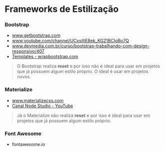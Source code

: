 # Frameworks de Estilização

### **Bootstrap** 

- www.getbootstrap.com
- www.youtube.com/channel/UCxsjItE8ek_KG21BClqBo7Q
- www.devmedia.com.br/curso/bootstrap-trabalhando-com-design-responsivo/407
- [Templates - wrapbootstrap.com](wrapbootstrap.com)

> O Bootstrap realiza **reset** e por isso não é ideal para usar em projetos que já possuem algum estilo próprio. O ideal é usar em projetos novos.

### **Materialize**

- www.materializecss.com
- [Canal Node Studio - YouTube](youtube.com/channel/UCZZ0NTtOgsLIT4Skr6GUpAw/playlists)

> Já o Materialize não realiza **reset** e por isso é ideal para usar em projetos que já possuem algum estilo próprio.

### **Font Awesome** 

- fontawesome.io